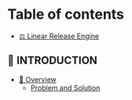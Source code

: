 # Table of contents

* [⚖ Linear Release Engine](README.md)

## 👋 INTRODUCTION

* [📝 Overview](introduction/overview/README.md)
  * [Problem and Solution](introduction/overview/problem-and-solution.md)

